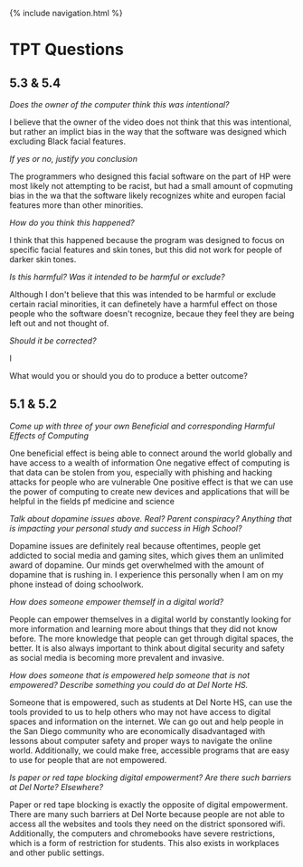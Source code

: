 {% include navigation.html %}

# TPT Questions

## 5.3 & 5.4
_Does the owner of the computer think this was intentional?_

I believe that the owner of the video does not think that this was intentional, but rather an implict bias in the way that the software was designed which excluding Black facial features. 

_If yes or no, justify you conclusion_

The programmers who designed this facial software on the part of HP were most likely not attempting to be racist, but had a small amount of copmuting bias in the wa that the software likely recognizes white and europen facial features more than other minorities. 

_How do you think this happened?_

I think that this happened because the program was designed to focus on specific facial features and skin tones, but this did not work for people of darker skin tones. 

_Is this harmful? Was it intended to be harmful or exclude?_

Although I don't believe that this was intended to be harmful or exclude certain racial minorities, it can definetely have a harmful effect on those people who the software doesn't recognize, becaue they feel they are being left out and not thought of. 

_Should it be corrected?_

I 

What would you or should you do to produce a better outcome?

## 5.1 & 5.2
_Come up with three of your own Beneficial and corresponding Harmful Effects of Computing_

One beneficial effect is being able to connect around the world globally and have access to a wealth of information
One negative effect of computing is that data can be stolen from you, especially with phishing and hacking attacks for people who are vulnerable
One positive effect is that we can use the power of computing to create new devices and applications that will be helpful in the fields pf medicine and science

_Talk about dopamine issues above. Real? Parent conspiracy? Anything that is impacting your personal study and success in High School?_

Dopamine issues are definitely real because oftentimes, people get addicted to social media and gaming sites, which gives them an unlimited award of dopamine. Our minds get overwhelmed with the amount of dopamine that is rushing in. I experience this personally when I am on my phone instead of doing schoolwork. 

_How does someone empower themself in a digital world?_

People can empower themselves in a digital world by constantly looking for more information and learning more about things that they did not know before. The more knowledge that people can get through digital spaces, the better. It is also always important to think about digital security and safety as social media is becoming more prevalent and invasive. 

_How does someone that is empowered help someone that is not empowered? Describe something you could do at Del Norte HS._

Someone that is empowered, such as students at Del Norte HS, can use the tools provided to us to help others who may not have access to digital spaces and information on the internet. We can go out and help people in the San Diego community who are economically disadvantaged with lessons about computer safety and proper ways to navigate the online world. Additionally, we could make free, accessible programs that are easy to use for people that are not empowered. 

_Is paper or red tape blocking digital empowerment? Are there such barriers at Del Norte? Elsewhere?_

Paper or red tape blocking is exactly the opposite of digital empowerment. There are many such barriers at Del Norte because people are not able to access all the websites and tools they need on the district sponsored wifi. Additionally, the computers and chromebooks have severe restrictions, which is a form of restriction for students. This also exists in workplaces and other public settings. 
